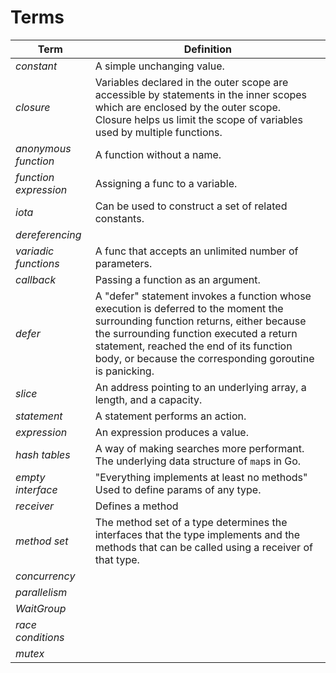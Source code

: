 # Terms

|         Term          |                                                                                                                                     Definition                                                                                                                                     |
| --------------------- | ---------------------------------------------------------------------------------------------------------------------------------------------------------------------------------------------------------------------------------------------------------------------------------- |
| *constant*            | A simple unchanging value.                                                                                                                                                                                                                                                         |
| *closure*             | Variables declared in the outer scope are accessible by statements in the inner scopes which are enclosed by the outer scope. <br> Closure helps us limit the scope of variables used by multiple functions.                                                                       |
| *anonymous function*  | A function without a name.                                                                                                                                                                                                                                                         |
| *function expression* | Assigning a func to a variable.                                                                                                                                                                                                                                                    |
| *iota*                | Can be used to construct a set of related constants.                                                                                                                                                                                                                               |
| *dereferencing*       |                                                                                                                                                                                                                                                                                    |
| *variadic functions*  | A func that accepts an unlimited number of parameters.                                                                                                                                                                                                                             |
| *callback*            | Passing a function as an argument.                                                                                                                                                                                                                                                 |
| *defer*               | A "defer" statement invokes a function whose execution is deferred to the moment the surrounding function returns, either because the surrounding function executed a return statement, reached the end of its function body, or because the corresponding goroutine is panicking. |
| *slice*               | An address pointing to an underlying array, a length, and a capacity.                                                                                                                                                                                                              |
| *statement*           | A statement performs an action.                                                                                                                                                                                                                                                    |
| *expression*          | An expression produces a value.                                                                                                                                                                                                                                                    |
| *hash tables*         | A way of making searches more performant. <br> The underlying data structure of `map`s in Go.                                                                                                                                                                                      |
| *empty interface*     | "Everything implements at least no methods" <br> Used to define params of any type.                                                                                                                                                                                                |
| *receiver*            | Defines a method                                                                                                                                                                                                                                                                   |
| *method set*          | The method set of a type determines the interfaces that the type implements and the methods that can be called using a receiver of that type.                                                                                                                                      |
| *concurrency*         |                                                                                                                                                                                                                                                                                    |
| *parallelism*         |                                                                                                                                                                                                                                                                                    |
| *WaitGroup*           |                                                                                                                                                                                                                                                                                    |
| *race conditions*     |                                                                                                                                                                                                                                                                                    |
| *mutex*               |                                                                                                                                                                                                                                                                                    |
